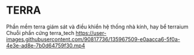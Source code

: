 # TERRA
Phần mềm terra giám sát và điều khiển hệ thống nhà kính, hay bể terraium
Chuỗi phần cứng terra_tech
https://user-images.githubusercontent.com/90817736/135967509-e0aacca6-5f0a-4e3e-ad8e-7b0d64759f30.mp4
